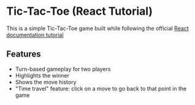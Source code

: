 # Tic-Tac-Toe (React Tutorial)

This is a simple Tic-Tac-Toe game built while following the official [React documentation tutorial](https://react.dev/learn/tutorial-tic-tac-toe)


## Features

- Turn-based gameplay for two players
- Highlights the winner
- Shows the move history
- "Time travel" feature: click on a move to go back to that point in the game
